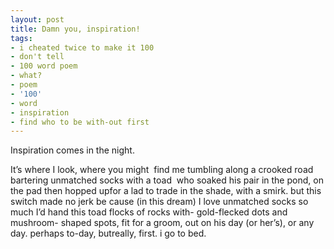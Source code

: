 ```yaml
---
layout: post
title: Damn you, inspiration!
tags:
- i cheated twice to make it 100
- don't tell
- 100 word poem
- what?
- poem
- '100'
- word
- inspiration
- find who to be with-out first
---
```

Inspiration comes in the night.

It’s where I look, where you might 
find
me tumbling along a crooked road
bartering unmatched socks with a toad 
who
soaked his pair in the pond, on the pad
then hopped upfor a lad
to
trade in the shade, with a smirk.
but this switch made no jerk
be
cause (in this dream) I love unmatched socks
so much I’d hand this toad flocks of rocks
with-
gold-flecked dots and mushroom-
shaped spots, fit for a groom,
out
on his day (or her’s), or any day.
perhaps to-day, butreally,
first.
i go to bed.
